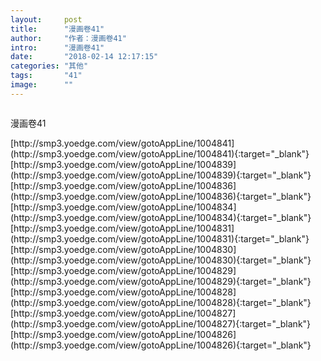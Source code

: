 ```yaml
---
layout:     post
title:      "漫画卷41"
author:     "作者：漫画卷41"
intro:      "漫画卷41"
date:       "2018-02-14 12:17:15"
categories: "其他"
tags:       "41"
image:      ""
---
```

<div style="text-align: center">
<p><img src=""/></p>
</div>
<p class="post-meta">
<span>漫画卷41</span>
</p>
[http://smp3.yoedge.com/view/gotoAppLine/1004841](http://smp3.yoedge.com/view/gotoAppLine/1004841){:target="_blank"}
[http://smp3.yoedge.com/view/gotoAppLine/1004839](http://smp3.yoedge.com/view/gotoAppLine/1004839){:target="_blank"}
[http://smp3.yoedge.com/view/gotoAppLine/1004836](http://smp3.yoedge.com/view/gotoAppLine/1004836){:target="_blank"}
[http://smp3.yoedge.com/view/gotoAppLine/1004834](http://smp3.yoedge.com/view/gotoAppLine/1004834){:target="_blank"}
[http://smp3.yoedge.com/view/gotoAppLine/1004831](http://smp3.yoedge.com/view/gotoAppLine/1004831){:target="_blank"}
[http://smp3.yoedge.com/view/gotoAppLine/1004830](http://smp3.yoedge.com/view/gotoAppLine/1004830){:target="_blank"}
[http://smp3.yoedge.com/view/gotoAppLine/1004829](http://smp3.yoedge.com/view/gotoAppLine/1004829){:target="_blank"}
[http://smp3.yoedge.com/view/gotoAppLine/1004828](http://smp3.yoedge.com/view/gotoAppLine/1004828){:target="_blank"}
[http://smp3.yoedge.com/view/gotoAppLine/1004827](http://smp3.yoedge.com/view/gotoAppLine/1004827){:target="_blank"}
[http://smp3.yoedge.com/view/gotoAppLine/1004826](http://smp3.yoedge.com/view/gotoAppLine/1004826){:target="_blank"}



